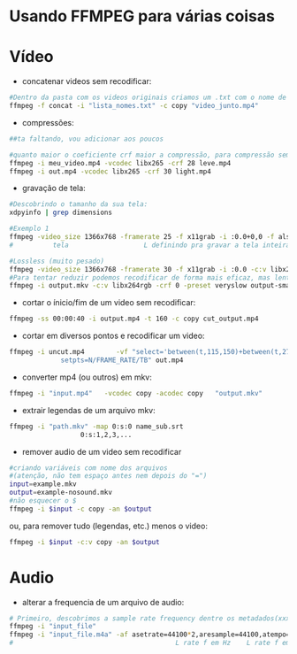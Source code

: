 # Usando FFMPEG para várias coisas

# Vídeo
- concatenar videos sem recodificar:

```bash
#Dentro da pasta com os videos originais criamos um .txt com o nome de cada arquivo numa linha 
ffmpeg -f concat -i "lista_nomes.txt" -c copy "video_junto.mp4"
```


- compressões:

```bash
##ta faltando, vou adicionar aos poucos

#quanto maior o coeficiente crf maior a compressão, para compressão sem comprometimento visual perceptível indica-se 17~18 (crf 0 = lossless)
ffmpeg -i meu_video.mp4 -vcodec libx265 -crf 28 leve.mp4
ffmpeg -i out.mp4 -vcodec libx265 -crf 30 light.mp4
```


- gravação de tela:

```bash
#Descobrindo o tamanho da sua tela:
xdpyinfo | grep dimensions

#Exemplo 1
ffmpeg -video_size 1366x768 -framerate 25 -f x11grab -i :0.0+0,0 -f alsa -ac 2 -i hw:0 output.mkv
#		   tela				      L definindo pra gravar a tela inteira (da pra escolher uma area mexendo em "0,0" (x,y))

#Lossless (muito pesado)
ffmpeg -video_size 1366x768 -framerate 30 -f x11grab -i :0.0 -c:v libx264rgb -crf 0 -preset ultrafast output.mkv
#Para tentar reduzir podemos recodificar de forma mais eficaz, mas lenta (continuando lossless)
ffmpeg -i output.mkv -c:v libx264rgb -crf 0 -preset veryslow output-smaller.mkv
``` 

- cortar o ínicio/fim de um video sem recodificar:

```bash
ffmpeg -ss 00:00:40 -i output.mp4 -t 160 -c copy cut_output.mp4
```


- cortar em diversos pontos e recodificar um video:

```bash
ffmpeg -i uncut.mp4        -vf "select='between(t,115,150)+between(t,276,293)+between(t,350,418)',
		     setpts=N/FRAME_RATE/TB" out.mp4
```


- converter mp4 (ou outros) em mkv:

```bash
ffmpeg -i "input.mp4"	-vcodec copy -acodec copy	"output.mkv"
```


- extrair legendas de um arquivo mkv:

```bash
ffmpeg -i "path.mkv" -map 0:s:0 name_sub.srt
				  0:s:1,2,3,...
```

- remover audio de um video sem recodificar

```bash	
#criando variáveis com nome dos arquivos
#(atenção, não tem espaço antes nem depois do "=")
input=example.mkv
output=example-nosound.mkv
#não esquecer o $
ffmpeg -i $input -c copy -an $output
```
ou, para remover tudo (legendas, etc.) menos o video:
```bash	   
ffmpeg -i $input -c:v copy -an $output			  
```


# Audio
- alterar a frequencia de um arquivo de audio:
```bash
# Primeiro, descobrimos a sample rate frequency dentre os metadados(xxx Hz):
ffmpeg -i "input_file"
ffmpeg -i "input_file.m4a" -af asetrate=44100*2,aresample=44100,atempo=0.25 "output.m4a"
#                                         L rate f em Hz    L rate f em Hz
```
